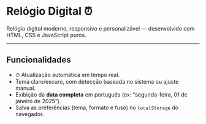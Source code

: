 # Relógio Digital ⏰

Relógio digital moderno, responsivo e personalizável — desenvolvido com HTML, CSS e JavaScript puros.

---

##  Funcionalidades

- ⏱ Atualização automática em tempo real.
-  Tema claro/escuro, com detecção baseada no sistema ou ajuste manual.
-  Exibição da **data completa** em português (ex: “segunda-feira, 01 de janeiro de 2025”).
-  Salva as preferências (tema, formato e fuso) no `localStorage` do navegador.
